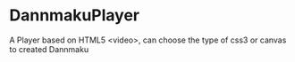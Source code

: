 # DannmakuPlayer
A Player based on HTML5 &lt;video>, can choose the type of css3 or canvas to created Dannmaku 
